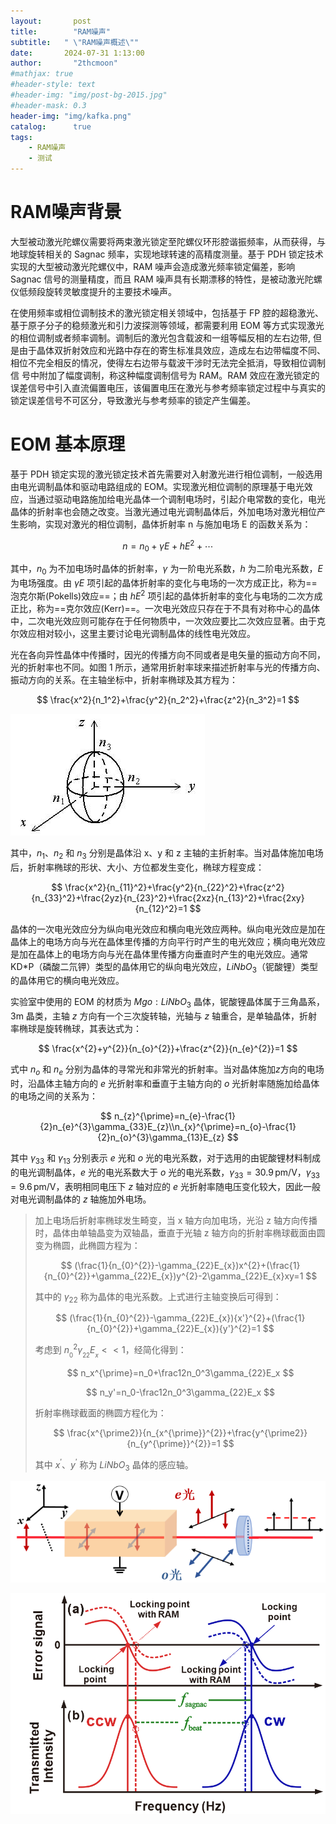 ```yaml
---
layout:       post
title:        "RAM噪声"
subtitle:   " \"RAM噪声概述\""
date:       2024-07-31 1:13:00
author:       "2thcmoon"
#mathjax: true
#header-style: text
#header-img: "img/post-bg-2015.jpg"
#header-mask: 0.3
header-img: "img/kafka.png"
catalog:      true
tags:
    - RAM噪声
    - 测试
---
```

# RAM噪声背景

大型被动激光陀螺仪需要将两束激光锁定至陀螺仪环形腔谐振频率，从而获得，与地球旋转相关的 Sagnac 频率，实现地球转速的高精度测量。基于 PDH 锁定技术实现的大型被动激光陀螺仪中，RAM 噪声会造成激光频率锁定偏差，影响 Sagnac 信号的测量精度，而且 RAM 噪声具有长期漂移的特性，是被动激光陀螺仪低频段旋转灵敏度提升的主要技术噪声。

在使用频率或相位调制技术的激光锁定相关领域中，包括基于 FP 腔的超稳激光、  基于原子分子的稳频激光和引力波探测等领域，都需要利用 EOM 等方式实现激光的相位调制或者频率调制。调制后的激光包含载波和一组等幅反相的左右边带,  但是由于晶体双折射效应和光路中存在的寄生标准具效应，造成左右边带幅度不同、  相位不完全相反的情况，使得左右边带与载波干涉时无法完全抵消，导致相位调制信 号中附加了幅度调制，称这种幅度调制信号为 RAM。RAM 效应在激光锁定的误差信号中引入直流偏置电压，该偏置电压在激光与参考频率锁定过程中与真实的锁定误差信号不可区分，导致激光与参考频率的锁定产生偏差。

# EOM 基本原理

基于 PDH 锁定实现的激光锁定技术首先需要对入射激光进行相位调制，一般选用由电光调制晶体和驱动电路组成的 EOM。实现激光相位调制的原理基于电光效应，当通过驱动电路施加给电光晶体一个调制电场时，引起介电常数的变化，电光晶体的折射率也会随之改变。当激光通过电光调制晶体后，外加电场对激光相位产生影响，实现对激光的相位调制，晶体折射率 n 与施加电场 E 的函数关系为：

$$
n=n_0+\gamma E+hE^2+\cdots
$$

其中，$n_0$ 为不加电场时晶体的折射率，$γ$ 为一阶电光系数，$h$ 为二阶电光系数，$E$ 为电场强度。由 $γE$ 项引起的晶体折射率的变化与电场的一次方成正比，称为==泡克尔斯(Pokells)效应==；由 $hE^2$ 项引起的晶体折射率的变化与电场的二次方成正比，称为==克尔效应(Kerr)==。一次电光效应只存在于不具有对称中心的晶体中，二次电光效应则可能存在于任何物质中，一次效应要比二次效应显著。由于克尔效应相对较小，这里主要讨论电光调制晶体的线性电光效应。

光在各向异性晶体中传播时，因光的传播方向不同或者是电矢量的振动方向不同，光的折射率也不同。如图 1 所示，通常用折射率球来描述折射率与光的传播方向、振动方向的关系。在主轴坐标中，折射率椭球及其方程为：

$$
\frac{x^2}{n_1^2}+\frac{y^2}{n_2^2}+\frac{z^2}{n_3^2}=1
$$

​![](https://raw.githubusercontent.com/2thcmoon/picbed/main/siyuan/clip_image002-20240725143458-xf13wan.jpg)​

其中，$n_1$、$n_2$ 和 $n_3$ 分别是晶体沿 x、y 和 z 主轴的主折射率。当对晶体施加电场后，折射率椭球的形状、大小、方位都发生变化，椭球方程变成：

$$
\frac{x^2}{n_{11}^2}+\frac{y^2}{n_{22}^2}+\frac{z^2}{n_{33}^2}+\frac{2yz}{n_{23}^2}+\frac{2xz}{n_{13}^2}+\frac{2xy}{n_{12}^2}=1
$$

晶体的一次电光效应分为纵向电光效应和横向电光效应两种。纵向电光效应是加在晶体上的电场方向与光在晶体里传播的方向平行时产生的电光效应；横向电光效应是加在晶体上的电场方向与光在晶体里传播方向垂直时产生的电光效应。通常 KD\*P（磷酸二氘钾）类型的晶体用它的纵向电光效应，$LiNbO_3$<span data-type="text" id="" style="color: var(--b3-font-color13);">（铌酸锂）类型的晶体用它的横向电光效应。</span>

实验室中使用的 EOM 的材质为 $Mgo:LiNbO_3$ 晶体，铌酸锂晶体属于三角晶系，3m 晶类，主轴 *z* 方向有一个三次旋转轴，光轴与 *z* 轴重合，是单轴晶体，折射率椭球是旋转椭球，其表达式为：

$$
\frac{x^{2}+y^{2}}{n_{o}^{2}}+\frac{z^{2}}{n_{e}^{2}}=1
$$

式中 $n_o$ 和 $n_e$ 分别为晶体的寻常光和非常光的折射率。当对晶体施加$z$方向的电场时，沿晶体主轴方向的 $e$ 光折射率和垂直于主轴方向的 $o$ 光折射率随施加给晶体的电场之间的关系为：

$$
n_{z}^{\prime}=n_{e}-\frac{1}{2}n_{e}^{3}\gamma_{33}E_{z}\\n_{x}^{\prime}=n_{o}-\frac{1}{2}n_{o}^{3}\gamma_{13}E_{z}
$$

其中 $\gamma_{33}$ 和 $\gamma_{13}$ 分别表示 $e$ 光和 $o$ 光的电光系数，对于选用的由铌酸锂材料制成的电光调制晶体，$e$ 光的电光系数大于 $o$ 光的电光系数，$\gamma_{33}=30.9\,\mathrm{pm/V}$，$\gamma_{33}=9.6\,\mathrm{pm/V}$，表明相同电压下 $z$ 轴对应的 $e$ 光折射率随电压变化较大，因此一般对电光调制晶体的 $z$ 轴施加外电场。

> 加上电场后折射率椭球发生畸变，当 <span data-type="text" style="color: var(--b3-font-color13);" id="">x 轴方向加电场，光沿 z 轴方向传播</span>时，晶体由单轴晶变为双轴晶，垂直于光轴 z 轴方向的折射率椭球截面由圆变为椭圆，此椭圆方程为：
>
> $$
> (\frac{1}{n_{0}^{2}}-\gamma_{22}E_{x})x^{2}+(\frac{1}{n_{0}^{2}}+\gamma_{22}E_{x})y^{2}-2\gamma_{22}E_{x}xy=1
> $$
>
> 其中的 $\gamma_{22}$ 称为晶体的电光系数。上式进行主轴变换后可得到：
>
> $$
> (\frac{1}{n_{0}^{2}}-\gamma_{22}E_{x}){x'}^{2}+(\frac{1}{n_{0}^{2}}+\gamma_{22}E_{x}){y'}^{2}=1
> $$
>
> 考虑到 $n_{_0}^2\gamma_{_{22}}E_{_x}<<1$，经简化得到：
>
> $$
> n_x^{\prime}=n_0+\frac12n_0^3\gamma_{22}E_x
> $$
>
> $$
> n_y'=n_0-\frac12n_0^3\gamma_{22}E_x
> $$
>
> 折射率椭球截面的椭圆方程化为：
>
> $$
> \frac{x^{\prime2}}{n_{x^{\prime}}^{2}}+\frac{y^{\prime2}}{n_{y^{\prime}}^{2}}=1
> $$
>
> 其中 $x^{\prime}$、$y^{\prime}$ 称为 $LiNbO_3$ 晶体的感应轴。

​![image](https://raw.githubusercontent.com/2thcmoon/picbed/main/siyuan/image-20240725165942-utjbvf3.png)​

​![image](https://raw.githubusercontent.com/2thcmoon/picbed/main/siyuan/image-20240725165931-m0ryqxl.png)​
